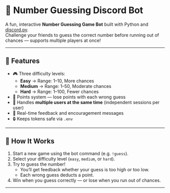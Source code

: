 # 🎲 Number Guessing Discord Bot

A fun, interactive **Number Guessing Game Bot** built with Python and [discord.py](https://discordpy.readthedocs.io/).  
Challenge your friends to guess the correct number before running out of chances — supports multiple players at once!

---

## 🚀 Features

- 🎮 Three difficulty levels:
  - **Easy** → Range: 1–10, More chances  
  - **Medium** → Range: 1–50, Moderate chances  
  - **Hard** → Range: 1–100, Fewer chances  
- 🧠 Points system — lose points with each wrong guess  
- 👥 Handles **multiple users at the same time** (independent sessions per user)  
- 💬 Real-time feedback and encouragement messages  
- 🔒 Keeps tokens safe via `.env`

---

## 🧩 How It Works

1. Start a new game using the bot command (e.g. `!guess`).
2. Select your difficulty level (`easy`, `medium`, or `hard`).
3. Try to guess the number!  
   - You’ll get feedback whether your guess is too high or too low.
   - Each wrong guess deducts a point.
4. Win when you guess correctly — or lose when you run out of chances.

---


